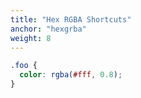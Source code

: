 ```yaml
---
title: "Hex RGBA Shortcuts"
anchor: "hexgrba"
weight: 8
---
```

```css
.foo {
  color: rgba(#fff, 0.8);
}
```
